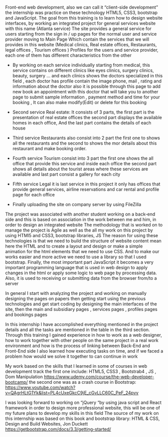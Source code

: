 Front-end web development, also we can call it “client-side development” the internship was practice on these technology HTML5, CSS3, bootstrap and JavaScript. The goal from this training is to learn how to design website interfaces, by working an integrated project for general services website with this name (Atlanta service)
The site provides a general service for users starting from the sign in / up pages for the normal user and service provider moving to Main Page Which contain the services that we will provides in this website (Medical clinics, Real estate offices, Restaurants, legal offices , Tourism offices )
Profiles for the users and service provider, each one of them has different characteristics from the other

-	By working on each service individually starting from medical, this service contains on different clinics like eyes clinics, surgery clinics, beauty, surgery … 
and each clinics shows the doctors specialized in this field , each doctor has profile contain the image phone, mail , rating  and information about the doctor also it is possible through this page to add new book an appointment with this doctor that will take you to another page to submit sample information , payment method and time for your booking , It can also make modify(Edit) or delete for this booking 

-	Second service Real estate: It consists of 3 parts, the first part is the presentation of real estate offices the second part displays the available homes in each office, And the last part contains the details of each house

-	Third service Restaurants also consist into 2 part the first one to shows all the restaurants and the second to shows the mor details about this restaurant and make booking order.
-	Fourth service Tourism consist into 3 part the first one shows the all office that provide this service and inside each office the second part shows all details about the tourist areas where these services are available and last part consist a gallery for each city 
-	Fifth service Legal it is last service in this project it only has offices that provide general services, airline reservations and car rental and profile page for each office
 
-	Finally uploading the site on company server by using FileZilla 

The project was associated with another student working on a back-end side and this is based on association in the work between me and him, in order to design an integrated website
The methodology that is worked on to manage the project is Agile as well as the all my work on this project by using HTMl5 and CSS3, bootstrap libraries, JS
The reason for using these technologies is that we need to build the structure of website content mean here the HTML and to create a layout and design or make a simple animation for the html elements that we need to use CSS. And to make our works easier and more active we need to use a library so that I used bootstrap. 
Finally, the most important part JavaScript it becomes a very important programming language that is used in web design to apply changes in the html or apply some logic to web page by processing data.  Also, it is used to receiving or submitting data from the browser from/to a server 

In general I start with analyzing the project and working on manually designing the pages on papers then getting start using the previous technologies and get start coding by designing the main interfaces of the site, then the main and subsidiary pages , services pages , profiles pages and bookings pages  

In this internship I have accomplished everything mentioned in the project details and all the tasks are mentioned in the table in the third section. Through this training I gained experience in how to work as a web designer, how to work together with other people on the same project in a real work environment and how is the process of linking between Back-End and Front-End side
I also learned how executing tasks on time, and if we faced a problem how would we solve it together to can continue in work

My work based on the skills that I learned in some of courses in web development track the first one include:  HTML5, CSS3 , Bootstrab4 , JS , Dom Manipulation 
https://www.udemy.com/course/the-web-developer-bootcamp/
the second one was as a crash course in Bootstrap:
https://www.youtube.com/watch?v=QAgrHLtG1Yk&list=PL4cUxeGkcC9jE_cGvLLC60C_PeF_24pvv

I was looking forward to working on “jQuery “by using java script and React framework in order to design more professional website, this will be one of my future plans to develop my skills in this field
The source of my work on this internship was based on this book and bootstrap library:
HTML & CSS, Design and Build Websites, Jon Duckett
https://getbootstrap.com/docs/3.3/getting-started/

